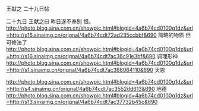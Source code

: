 王献之 二十九日帖
 
 

二十九日
王献之曰
 昨日遂不奉别
恨。
http://photo.blog.sina.com.cn/showpic.html#blogid=4a6b74cd0100g1dz&url=http://s16.sinaimg.cn/orignal/4a6b74cdt72ad235ccbbf&690
简略的物质
但
可修法了
http://photo.blog.sina.com.cn/showpic.html#blogid=4a6b74cd0100g1dz&url=http://s16.sinaimg.cn/orignal/4a6b74cdt7ac36c91e3bf&690
调理形神
http://photo.blog.sina.com.cn/showpic.html#blogid=4a6b74cd0100g1dz&url=http://s1.sinaimg.cn/orignal/4a6b74cdt7ac366064110&690
天恩
 
http://photo.blog.sina.com.cn/showpic.html#blogid=4a6b74cd0100g1dz&url=http://s4.sinaimg.cn/orignal/4a6b74cdt7ac3552dd613&690
地德
http://photo.blog.sina.com.cn/showpic.html#blogid=4a6b74cd0100g1dz&url=http://s13.sinaimg.cn/orignal/4a6b74cdt7ac37732b45c&690
 
 
